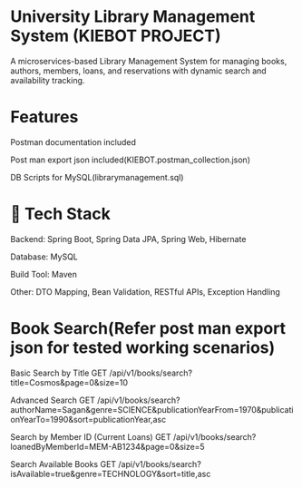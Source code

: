 University Library Management System (KIEBOT PROJECT)
=========================================

A microservices-based Library Management System for managing books, authors, 
members, loans, and reservations with dynamic search and availability tracking.

Features
=============
Postman documentation included

Post man export json included(KIEBOT.postman_collection.json)

DB Scripts for MySQL(librarymanagement.sql)



🔧 Tech Stack
=================
Backend: Spring Boot, Spring Data JPA, Spring Web, Hibernate

Database: MySQL 

Build Tool: Maven

Other: DTO Mapping, Bean Validation, RESTful APIs, Exception Handling

 Book Search(Refer post man export json for tested working scenarios)
 ============
Basic Search by Title
GET /api/v1/books/search?title=Cosmos&page=0&size=10

Advanced Search
GET /api/v1/books/search?authorName=Sagan&genre=SCIENCE&publicationYearFrom=1970&publicationYearTo=1990&sort=publicationYear,asc

Search by Member ID (Current Loans)
GET /api/v1/books/search?loanedByMemberId=MEM-AB1234&page=0&size=5

Search Available Books
GET /api/v1/books/search?isAvailable=true&genre=TECHNOLOGY&sort=title,asc



